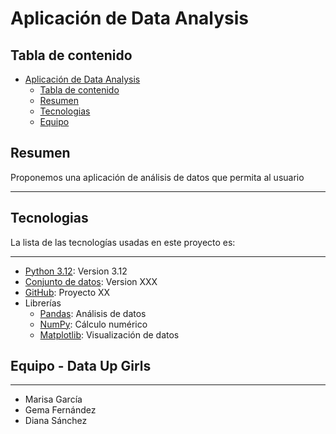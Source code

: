 # Aplicación de Data Analysis

## Tabla de contenido
- [Aplicación de Data Analysis](#aplicación-de-data-analysis)
  - [Tabla de contenido](#tabla-de-contenido)
  - [Resumen](#resumen)
  - [Tecnologias](#tecnologias)
  - [Equipo](#equipo)

## Resumen
Proponemos una aplicación de análisis de datos que permita al usuario
***


## Tecnologias
La lista de las tecnologías usadas en este proyecto es:
***
* [Python 3.12](https://www.python.org/): Version 3.12
* [Conjunto de datos](https://example.com): Version XXX
* [GitHub](https://github.com/): Proyecto XX
* Librerías
  * [Pandas](https://pandas.pydata.org/): Análisis de datos 
  * [NumPy](https://numpy.org/): Cálculo numérico
  * [Matplotlib](https://matplotlib.org/): Visualización de datos

## Equipo - Data Up Girls
***
* Marisa García
* Gema Fernández 
* Diana Sánchez
